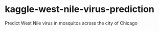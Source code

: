 # kaggle-west-nile-virus-prediction
Predict West Nile virus in mosquitos across the city of Chicago
